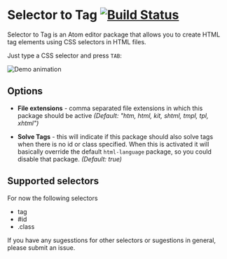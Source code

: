 # Selector to Tag [![Build Status](https://travis-ci.org/surdu/selector-to-tag.svg?branch=master)](https://travis-ci.org/surdu/selector-to-tag)

Selector to Tag is an Atom editor package that allows you to create HTML tag elements using CSS selectors in HTML files.

Just type a CSS selector and press `TAB`:

![Demo animation](https://cloud.githubusercontent.com/assets/11520795/6700058/1b18986a-cd11-11e4-9d6a-848b808197c6.gif)

## Options

 - **File extensions** - comma separated file extensions in which this package should be active *(Default: "htm, html, kit, shtml, tmpl, tpl, xhtml")*

 - **Solve Tags** - this will indicate if this package should also solve tags when there is no id or class specified. When this is activated it will basically override the default `html-language` package, so you could disable that package. *(Default: true)*

## Supported selectors

For now the following selectors
 - tag
 - \#id
 - .class

If you have any sugesstions for other selectors or sugestions in general, please submit an issue.
